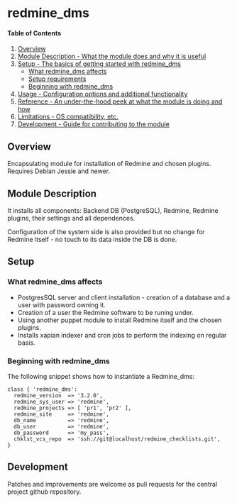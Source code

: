 # redmine_dms

#### Table of Contents

1. [Overview](#overview)
2. [Module Description - What the module does and why it is useful](#module-description)
3. [Setup - The basics of getting started with redmine_dms](#setup)
    * [What redmine_dms affects](#what-redmine_dms-affects)
    * [Setup requirements](#setup-requirements)
    * [Beginning with redmine_dms](#beginning-with-redmine_dms)
4. [Usage - Configuration options and additional functionality](#usage)
5. [Reference - An under-the-hood peek at what the module is doing and how](#reference)
5. [Limitations - OS compatibility, etc.](#limitations)
6. [Development - Guide for contributing to the module](#development)

## Overview

Encapsulating module for installation of Redmine and chosen plugins.
Requires Debian Jessie and newer.

## Module Description

It installs all components: Backend DB (PostgreSQL), Redmine,
Redmine plugins, their settings and all dependences.

Configuration of the system side is also provided but no change for
Redmine itself - no touch to its data inside the DB is done.

## Setup

### What redmine_dms affects

* PostgresSQL server and client installation - creation of a database and a user with password owning it.
* Creation of a user the Redmine software to be runing under.
* Using another puppet module to install Redmine itself and the chosen plugins.
* Installs xapian indexer and cron jobs to perform the indexing on regular basis.

### Beginning with redmine_dms

The following snippet shows how to instantiate a Redmine_dms:

```
class { 'redmine_dms':
  redmine_version  => '3.2.0',
  redmine_sys_user => 'redmine',
  redmine_projects => [ 'pr1', 'pr2' ],
  redmine_site     => 'redmine',
  db_name          => 'redmine',
  db_user          => 'redmine',
  db_password      => 'my_pass',
  chklst_vcs_repo  => 'ssh://git@localhost/redmine_checklists.git',
}
```

## Development

Patches and improvements are welcome as pull requests for the central
project github repository.
